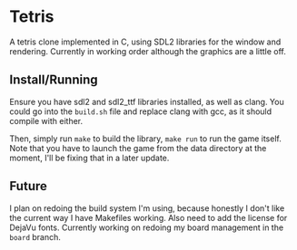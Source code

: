 # Tetris

A tetris clone implemented in C, using SDL2 libraries for the window and
rendering. Currently in working order although the graphics are a little off.

## Install/Running

Ensure you have sdl2 and sdl2\_ttf libraries installed, as well as clang. You
could go into the `build.sh` file and replace clang with gcc, as it should
compile with either.

Then, simply run `make` to build the library, `make run` to run the game
itself. Note that you have to launch the game from the data directory at the
moment, I'll be fixing that in a later update.

## Future

I plan on redoing the build system I'm using, because honestly I don't like the
current way I have Makefiles working. Also need to add the license for DejaVu
fonts. Currently working on redoing my board management in the `board` branch.
